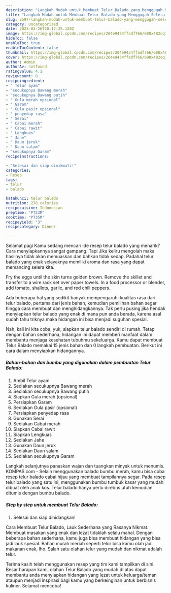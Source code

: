 ```yaml
---
description: "Langkah Mudah untuk Membuat Telur Balado yang Menggugah Selera, Buat Buka Puasa Lezat Sekali"
title: "Langkah Mudah untuk Membuat Telur Balado yang Menggugah Selera, Buat Buka Puasa Lezat Sekali"
slug: 2597-langkah-mudah-untuk-membuat-telur-balado-yang-menggugah-selera-buat-buka-puasa-lezat-sekali
category: Uncategorized
date: 2023-03-26T20:17:25.120Z
image: https://img-global.cpcdn.com/recipes/204e9434ffadf766/680x482cq70/telur-balado-foto-resep-utama.jpg
hideToc: false
enableToc: true
enableTocContent: false
thumbnail: https://img-global.cpcdn.com/recipes/204e9434ffadf766/680x482cq70/telur-balado-foto-resep-utama.jpg
cover: https://img-global.cpcdn.com/recipes/204e9434ffadf766/680x482cq70/telur-balado-foto-resep-utama.jpg
author: Admin
authorAv: notfound
ratingvalue: 4.1
reviewcount: 8
recipeingredient:
- " Telur ayam"
- "secukupnya Bawang merah"
- "secukupnya Bawang putih"
- " Gula merah opsional"
- " Garam"
- " Gula pasir opsional"
- " penyedap rasa"
- " Serai"
- " Cabai merah"
- " Cabai rawit"
- " Lengkuas"
- " Jahe"
- " Daun jeruk"
- " Daun salam"
- "secukupnya Garam"
recipeinstructions:

- "Selesai dan siap dinikmati!"
categories:
- Resep
tags:
- telur
- balado

katakunci: telur balado 
nutrition: 278 calories
recipecuisine: Indonesian
preptime: "PT23M"
cooktime: "PT35M"
recipeyield: "3"
recipecategory: Dinner

---
```



Selamat pagi Kamu sedang mencari ide resep telur balado yang menarik? Cara menyiapkannya sangat gampang. Tapi Jika keliru mengolah maka hasilnya tidak akan memuaskan dan bahkan tidak sedap. Padahal telur balado yang enak selayaknya memiliki aroma dan rasa yang dapat memancing selera kita.


Fry the eggs until the skin turns golden brown. Remove the skillet and transfer to a wire rack set over paper towels. In a food processor or blender, add tomato, shallots, garlic, and red chili peppers.

Ada beberapa hal yang sedikit banyak mempengaruhi kualitas rasa dari telur balado, pertama dari jenis bahan, kemudian pemilihan bahan segar hingga cara membuat dan menghidangkannya. Tak perlu pusing jika hendak menyiapkan telur balado yang enak di mana pun anda berada, karena asal sudah tahu triknya maka hidangan ini bisa menjadi suguhan spesial.


Nah, kali ini kita coba, yuk, siapkan telur balado sendiri di rumah. Tetap dengan bahan sederhana, hidangan ini dapat memberi manfaat dalam membantu menjaga kesehatan tubuhmu sekeluarga. Kamu dapat membuat Telur Balado memakai 15 jenis bahan dan 0 langkah pembuatan. Berikut ini cara dalam menyiapkan hidangannya.

<!--inarticleads1-->

##### Bahan-bahan dan bumbu yang digunakan dalam pembuatan Telur Balado:

1. Ambil  Telur ayam
1. Sediakan secukupnya Bawang merah
1. Sediakan secukupnya Bawang putih
1. Siapkan  Gula merah (opsional)
1. Persiapkan  Garam
1. Sediakan  Gula pasir (opsional)
1. Persiapkan  penyedap rasa
1. Gunakan  Serai
1. Sediakan  Cabai merah
1. Siapkan  Cabai rawit
1. Siapkan  Lengkuas
1. Sediakan  Jahe
1. Gunakan  Daun jeruk
1. Sediakan  Daun salam
1. Sediakan secukupnya Garam


Langkah selanjutnya panaskan wajan dan tuangkan minyak untuk menumis. KOMPAS.com - Selain menggunakan balado bumbu merah, kamu bisa coba resep telur balado cabai hijau yang membuat tampilannya segar. Pada resep telur balado yang satu ini, menggunakan bumbu tumbuk kasar yang mudah dibuat oleh anak kos. Telur balado hanya perlu direbus utuh kemudian ditumis dengan bumbu balado. 

<!--inarticleads2-->

##### Step by step untuk membuat Telur Balado:


1. Selesai dan siap dihidangkan!

Cara Membuat Telur Balado, Lauk Sederhana yang Rasanya Nikmat. Membuat masakan yang enak dan lezat tidaklah selalu mahal. Dengan beberapa bahan sederhana, kamu juga bisa membuat hidangan yang bisa jadi lauk spesial. Bahan murah meriah seperti telur bisa kamu olah jadi makanan enak, lho. Salah satu olahan telur yang mudah dan nikmat adalah telur. 

Terima kasih telah menggunakan resep yang tim kami tampilkan di sini. Besar harapan kami, olahan Telur Balado yang mudah di atas dapat membantu anda menyiapkan hidangan yang lezat untuk keluarga/teman ataupun menjadi inspirasi bagi kamu yang berkeinginan untuk berbisnis kuliner. Selamat mencoba!
